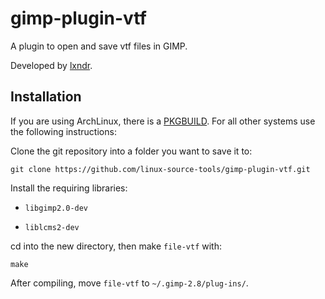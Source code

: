 gimp-plugin-vtf
===============

A plugin to open and save vtf files in GIMP.

Developed by [lxndr](https://github.com/lxndr).

## Installation
If you are using ArchLinux, there is a [PKGBUILD](https://gist.github.com/Rahix/a297457945ab236551c9ffbe5f6b9052). For all other systems use the following instructions:

Clone the git repository into a folder you want to save it to:
```console
git clone https://github.com/linux-source-tools/gimp-plugin-vtf.git
```

Install the requiring libraries:
- `libgimp2.0-dev`

- `liblcms2-dev`

cd into the new directory, then make `file-vtf` with:
```console 
make
```

After compiling, move `file-vtf` to `~/.gimp-2.8/plug-ins/`.
